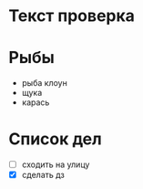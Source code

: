 # Текст проверка

# Рыбы
* рыба клоун
* щука
* карась
# Список дел
* [ ] сходить на улицу
* [x] сделать дз
